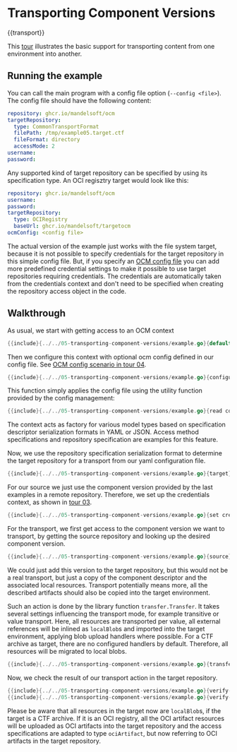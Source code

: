 # Transporting Component Versions

{{transport}}

This [tour](example.go) illustrates the basic support for
transporting content from one environment into another.

## Running the example

You can call the main program with a config file option (`--config <file>`).
The config file should have the following content:

```yaml
repository: ghcr.io/mandelsoft/ocm
targetRepository:
  type: CommonTransportFormat
  filePath: /tmp/example05.target.ctf
  fileFormat: directory
  accessMode: 2
username:
password:
```

Any supported kind of target repository can be specified by using its
specification type. An OCI regisztry target would look like this:

```yaml
repository: ghcr.io/mandelsoft/ocm
username:
password:
targetRepository:
  type: OCIRegistry
  baseUrl: ghcr.io/mandelsoft/targetocm
ocmConfig: <config file>
```

The actual version of the example just works with the file system
target, because it is not possible to specify credentials for the
target repository in this simple config file. But, if you specify an [OCM config file]({{ocm-config-file}}) you can
add more predefined credential settings to make it possible to use
target repositories requiring credentials. The credentials are
automatically taken from the credentials context and don't need to be
specified when creating the repository access object in the code.

## Walkthrough

As usual, we start with getting access to an OCM context

```go
{{include}{../../05-transporting-component-versions/example.go}{default context}}
```

Then we configure this context with optional ocm config defined in our config file.
See [OCM config scenario in tour 04]({{ocm-config-file}}).

```go
{{include}{../../05-transporting-component-versions/example.go}{configure}}
```

This function simply applies the config file using the utility function
provided by the config management:

```go
{{include}{../../05-transporting-component-versions/example.go}{read config}}
```

The context acts as factory for various model types based on
specification descriptor serialization formats in YAML or JSON.
Access method specifications and repository specification are
examples for this feature.

Now, we use the repository specification serialization format to
determine the target repository for a transport from our yaml
configuration file.

```go
{{include}{../../05-transporting-component-versions/example.go}{target}}
```

For our source we just use the component version provided by the last
examples in a remote repository.
Therefore, we set up the credentials context, as
shown in [tour 03]({{using-cred-management}}).

```go
{{include}{../../05-transporting-component-versions/example.go}{set credentials}}
```

For the transport, we first get access to the component version
we want to transport, by getting the source repository and looking up
the desired component version.

```go
{{include}{../../05-transporting-component-versions/example.go}{source}}
```

We could just add this version to the target repository, but this
would not be a real transport, but just a copy of the component descriptor
and the associated local resources. Transport potentially means more, all
the described artifacts should also be copied into the target environment.

Such an action is done by the library function `transfer.Transfer`.
It takes several settings influencing the transport mode,
for example transitive or value transport.
Here, all resources are transported per value, all external
references will be inlined as `localBlob`s and imported into
the target environment, applying blob upload handlers
where possible. For a CTF archive as target, there are no
configured handlers by default. Therefore, all resources will
be migrated to local blobs.

```go
{{include}{../../05-transporting-component-versions/example.go}{transfer}}
```

Now, we check the result of our transport action in the target
repository.

```go
{{include}{../../05-transporting-component-versions/example.go}{verify-a}}
{{include}{../../05-transporting-component-versions/example.go}{verify-b}}
```

Please be aware that all resources in the target now are `localBlob`s,
if the target is a CTF archive. If it is an OCI registry, all the OCI
artifact resources will be uploaded as OCI artifacts into the target
repository and the access specifications are adapted to type `ociArtifact`,
but now referring to OCI artifacts in the target repository.
